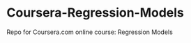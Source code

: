 Coursera-Regression-Models
==========================

Repo for Coursera.com online course: Regression Models

